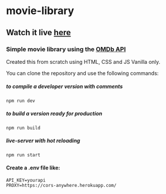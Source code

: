 # movie-library

## Watch it live [here](https://fidalgodev.github.io/movie-library/)

### Simple movie library using the [OMDb API](http://www.omdbapi.com/)



Created this from scratch using HTML, CSS and JS Vanilla only.

You can clone the repository and use the following commands:


##### to compile a developer version with comments
```shell
npm run dev
```

##### to build a version ready for production
```shell
npm run build
```

##### live-server with hot reloading
```shell
npm run start
```

#### Create a .env file like:

```shell
API_KEY=yourapi
PROXY=https://cors-anywhere.herokuapp.com/
```
